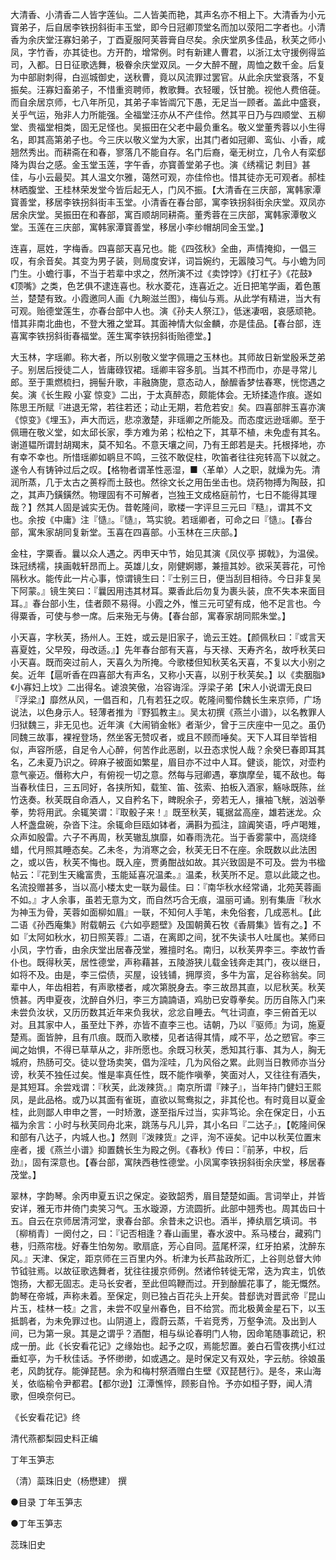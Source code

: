 <!-- { "loadSidebar": true } -->
大清香、小清香二人皆字莲仙。二人皆美而艳，其声名亦不相上下。大清香为小元寳弟子，后自居李铁拐斜街丰玉堂，即今日冠卿顶堂名而加以荥阳二字者也。小清香为余庆堂汪寡妇弟子，丁酉夏服阿芙蓉膏自尽矣。余庆堂夙多佳品，秋芙之师小凤，字竹香，亦其徒也。方开酌，增常例。时有新建人曹君，以浙江太守援例得监司，入都。日日征歌选舞，极眷余庆堂双凤。一夕大醉不醒，周恤之数千金。后复为中部尉刺得，白巡城御史，送秋曹，竟以风流罪过罢官。从此余庆堂衰落，不复振矣。汪寡妇畜弟子，不惜重资聘师，教歌舞。衣轻暖，饫甘脆。视他人费倍蓰。而自余居京师，七八年所见，其弟子率皆阘冗下愚，无足当一顾者。盖此中盛衰，关乎气运，殆非人力所能强。全福堂汪亦从不产佳伶。然其平日乃与四顺堂、五柳堂、贵福堂相类，固无足怪也。吴振田在父老中最负重名。敬义堂董秀蓉以小生得名，即其高第弟子也。今三庆以敬义堂为大家，出其门者如冠卿、鸾仙、小香，咸翘然秀出。而耕斋在和春，寥落几不能自存。名门后裔，毫无树立，几令人有栾郄降为舆台之感。金玉堂玉莲，字午香，亦寳善堂弟子也。演《绣襦记 刺目》甚佳，与小云最契。其人温文尔雅，蔼然可观，亦佳伶也。惜其徒亦无可观者。郝桂林晒腹堂、王桂林荣发堂今皆后起无人，门风不振。【大清香在三庆部，寓韩家潭寳善堂，移居李铁拐斜街丰玉堂。小清香在春台部，寓李铁拐斜街余庆堂。双凤亦居余庆堂。吴振田在和春部，寓百顺胡同耕斋。董秀蓉在三庆部，寓韩家潭敬义堂。玉莲在三庆部，寓韩家潭寳善堂，移居小李纱帽胡同金玉堂。】

连喜，扈姓，字梅香。四喜部天喜兄也。能《四弦秋》全曲，声情掩抑，一倡三叹，有余音矣。其变为男子装，则局度安详，词旨婉约，无嚣陵习气。与小蟾为同门生。小蟾行事，不当于若辈中求之，然所演不过《卖饽饽》《打杠子》《花鼓》《顶嘴》之类，色艺俱不逮连喜也。秋水菱花，连喜近之。近日把笔学画，着色蕙兰，楚楚有致。小霞邀同人画《九畹滋兰图》，梅仙与焉。从此学有精进，当大有可观。贻德堂莲生，亦春台部中人也。演《孙夫人祭江》，低迷凄咽，哀感顽艳。惜其非南北曲也，不登大雅之堂耳。其面神情大似金麟，亦是佳品。【春台部，连喜寓李铁拐斜街春福堂。莲生寓李铁拐斜街贻德堂。】

大玉林，字瑶卿。称大者，所以别敬义堂字佩珊之玉林也。其师故日新堂殷釆芝弟子。别居后授徒二人，皆庸碌钗裙。瑶卿丰容多肌。当其不栉而巾，亦是寻常儿郎。至于熏燃梳扫，拥髻升歌，丰融旖旎，意态动人，酴醿香梦怯春寒，恍惚遇之矣。演《长生殿 小宴 惊变》二出，于太真醉态，颇能体会。无矫揉造作痕。遂如陈思王所赋『进退无常，若往若还；动止无期，若危若安』矣。四喜部胖玉喜亦演《惊变》《埋玉》，声大而远，悲凉激楚，非瑶卿之所能及。而态度远逊瑶卿。至于佩珊在敬义堂，如太邱长家，季方难为弟；松柏之下，其草不植，未免虚有其名。谢道韫所谓封胡羯末，莫不知名。不意天壤之间，乃有王郎若是夫。托根择地，亦有幸不幸也。所惜瑶卿如鹖旦不鸣，三弦不敢促柱，吹笛者往往宛转高下以就之。遂令人有铸钟过后之叹。【格物者谓革性恶湿，■〈革单〉人之职，就燥为先。清润所蒸，几于太古之蒉桴而土鼓也。然徐文长之用缶坐击也。烧药物搏为陶鼓，扣之，其声乃鐄鐄然。物理固有不可解者，岂独王文成格庭前竹，七日不能得其理哉？】然其人固是诚实无伪。昔乾隆间，歌楼一字评旦三元曰『糙』，谓其不文也。余按《中庸》注『慥』。『慥』，笃实貌。若瑶卿者，可命之曰『慥』。【春台部，寓朱家胡同复新堂。玉喜在四喜部。小玉林在三庆部。】

金柱，字粟香。曩以众人遇之。丙申天中节，始见其演《凤仪亭 掷戟》，为温侯。珠冠绣襦，挟画戟轩昂而上。英雄儿女，刚健婀娜，兼擅其妙。欲采芙蓉花，可怜隔秋水。能传此一片心事，惊谓镜生曰：『士别三日，便当刮目相待。今日非复吴下阿蒙。』镜生笑曰：『曩因用违其材耳。粟香此后勿复为裹头装，庶不失本来面目耳。』春台部小生，佳者颇不易得。小霞之外，惟三元可望有成，他不足言也。今得粟香，可使与参一席。后来殆无与俦。【春台部，寓春家胡同熙朱堂。】

小天喜，字秋芙，扬州人。王姓，或云是旧家子，诡云王姓。【颜佩秋曰：『或言天喜夏姓，父早殁，母改适。』】先年春台部有天喜，与天禄、天寿齐名，故呼秋芙曰小天喜。既而突过前人，天喜久为所掩。今歌楼但知秋芙名天喜，不复以大小别之矣。近年【扈听香在四喜部大有声名，又称小天喜，以别于秋芙矣。】以《卖胭脂》《小寡妇上坟》二出得名。谑浪笑傲，冶容诲淫。浮梁子弟【宋人小说谓无良曰『浮梁』】靡然从风，一倡百和，几有若狂之叹。乾隆间蜀伶魏长生来京师，广场说法，以色身示人。轻薄者推为『野狐教主』。吴太初撰《燕兰小谱》，以名教罪人归狱魏三，非无见也。近年演《大闹销金帐》者渐少，曾于三庆座中一见之。虽仍同魏三故事，裸裎登场，然坐客无赞叹者，或且不顾而唾矣。天下人耳目举皆相似，声容所感，自足令人心醉，何苦作此恶剧，以丑态求悦人哉？余癸巳春即耳其名，乙未夏乃识之。碎麻子被面如繁星，眉目亦不过中人耳。健谈，能饮，对壶杓意气豪迈。僭称大户，有俯视一切之意。然每与冠卿遇，搴旗摩垒，辄不敌也。每当春秋佳日，三五同好，各挟所知，载笙、笛、弦索、拍板入酒家，觞咏既陈，丝竹迭奏。秋芙既自命酒人，又自矜名下，睥睨余子，旁若无人，攘袖飞觥，汹汹拳拳，势将用武。余辄笑谓：『取骰子来！』既至秋芙，辄据盆高座，雄若迷龙。众人杯盏盘碗，杂沓下注。余辄命巨瓯如钵者，满斟为孤注，諠阗笑语，呼卢喝雉，众声如殷雷。六子不再周，秋芙辙乱旗靡，如春雨洗花。当于香雾蒙中，高烧绛蜡，代月照其睡态矣。乙未冬，为消寒之会，秋芙无日不在座。余既数以此法困之，或以告，秋芙不悔也。既入座，贾勇酣战如故。其兴致固是不可及。尝为书楹帖云：『花到生天纔富贵，玉能延喜况温柔。』温柔，秋芙所不足。意以此箴之也。名流投赠甚多，当以高小楼太史一联为最佳。曰：『南华秋水经常诵，北苑芙蓉画不如。』才人余事，虽若无意为文，而自然巧合无痕，温丽可诵。别有集唐『秋水为神玉为骨，芙蓉如面柳如眉』一联，不知何人手笔，未免俗套，几成恶札。【此二语《孙西庵集》附载朝云《六如亭题壁》及国朝黄石牧《香屑集》皆有之。】不如『太阿如秋水，初日照芙蓉』二语，在离即之间，犹不失读书人吐属也。某师曰小凤，字竹香，由余庆堂出居春茂堂，雅擅时名。南归，以秋芙畀李三。李故竹香仆也。既得秋芙，居性德堂，声称藉甚，五陵游狭儿载金钱奔走其门，夜以继日，如将不及。由是，李三偿债，买屋，设钱铺，拥厚资，多牛为富，足谷称翁矣。同辈中人，年齿相若，有声歌楼者，咸次第脱身去。李三故昂其直，以尼秋芙。秋芙愤甚。丙申夏夜，沈醉自外归，李三方諵諵语，鸡肋已安尊拳矣。历历自陈入门来未尝负汝状，又历历数其近年来负我状，忿忿自睡去。气壮词直，李三俯首无以对。且其家中人，虽至灶下养，亦皆不直李三也。诘朝，乃以『驱师』为词，施夏楚焉。面皆肿，且有爪痕。既而入歌楼，见者诘得其情，咸不平，怂之愬官。李三闻之始惧，不得已草草从之，非所愿也。余既习秋芙，悉知其行事、其为人，胸无城府，热肠可交。徒以登场卖笑，倡为淫哇，几为风俗之累。此则当日教师亦当分谤，秋芙不独任过矣。惟是率真任性，既不能作嗔拳，笑面对人，又往往有酒失，是其短耳。余尝戏谓：『秋芙，此泼辣货。』南京所谓『辣子』，当年持门健妇王熙凤，是此品格。或乃以其面有雀斑，直欲以鸳鸯拟之，非其伦也。有时竟目以夏金桂，此则鄙人申申之詈，一时矫激，遂至指斥过当，实非笃论。余在保定日，小五福为余言：小时与秋芙同舟北来，跳荡与凡儿异，其小名曰『二达子』，【乾隆间保和部有八达子，内城人也。】然则『泼辣货』之评，洵不诬矣。记中以秋芙位置末座者，援《燕兰小谱》抑置魏长生为殿之例。《春秋》传曰：『前茅，中权，后劲』，固有深意也。【春台部，寓陕西巷性德堂。小凤寓李铁拐斜街余庆堂，移居春茂堂。】

翠林，字韵琴。余丙申夏五识之保定。姿致韶秀，眉目楚楚如画。言词举止，并皆安详，雅无市井倚门卖笑习气。玉水璇源，方流圆折。此部中翘秀也。周其齿曰十五。自云在京师居清河堂，隶春台部。余昔未之识也。酒半，捧纨扇乞填词。书〔柳梢青〕一阕付之，曰：『记否相逢？春山画里，春水波中。系马楼台，藏鸦门巷，归燕帘栊。好春生怕匆匆。歌扇底，芳心自同。蓝尾杯深，红牙拍紧，沈醉东风。』天津、保定，距京师在三百里内外。析津为长芦盐政所汇，上谷则总督大帅节钺驻焉。以故征歌选舞者，犹往往援京师例。然诸伶转徙无常，迭为宾主，饥依饱扬，大都无固志。走马长安者，至此但鸣鞭而过。开到酴醿花事了，能无慨然。韵琴在帝城，声称未着。至保定，则已独占百花头上开矣。昔郄诜对晋武帝『昆山片玉，桂林一枝』之言，未尝不叹皇州春色，目不给赏。而北极黄金星石下，以玉抵鹊者，为未免罪过也。山阴道上，霞蔚云蒸，千岩竞秀，万壑争流。及出到人间，已为第一泉。其是之谓乎？酒酣，相与纵论春明门人物，因命笔随事疏记，积成一册。此《长安看花记》之缘始也。起予之叹，焉能恝置。姜白石雪夜携小红过垂虹亭，为千秋佳话。予怀缈缈，如或遇之。是时保定又有双处，字云舫。徐娘虽老，风韵犹存。能弹琵琶。余为和梅村祭酒赠白生壁《双琵琶行》。是冬，来山海关，依临榆令尹都君。【都尔逊】江潭憔悴，顾影自怜。予亦如桓子野，闻人清歌，但唤奈何已。

《长安看花记》终

清代燕都梨园史料正编

丁年玉笋志

（清）蘂珠旧史（杨懋建） 撰

●目录
丁年玉笋志

●丁年玉笋志

蕊珠旧史

